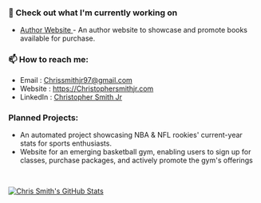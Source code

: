 
### 👷 Check out what I'm currently working on
- [Author Website ](https://github.com/ChrisS561/author-books-website) - An author website to showcase and promote books available for purchase.

### 📫 How to reach me:
  - Email     : [Chrissmithjr97@gmail.com](Chrissmithjr97@gmail.com)
  - Website   : <https://Christophersmithjr.com>
  - LinkedIn  : [Christopher Smith Jr](https://www.linkedin.com/in/chrissmithjr/)

### Planned Projects:
- An automated project showcasing NBA & NFL rookies' current-year stats for sports enthusiasts.
- Website for an emerging basketball gym, enabling users to sign up for classes, purchase packages, and actively promote the gym's offerings

<br/>
<p align="left">
  <a href="https://github.com/ChrisS561">
    <img src="https://github-readme-stats.vercel.app/api?username=ChrisS561&show_icons=true&theme=dark&hide=stars" alt="Chris Smith's GitHub Stats">
  </a>
</p>

<!--
**ChrisS561/ChrisS561** is a ✨ _special_ ✨ repository because its `README.md` (this file) appears on your GitHub profile.

Here are some ideas to get you started:

- 🔭 I’m currently working on ...

- 🌱 I’m currently learning ...
- 👯 I’m looking to collaborate on ...
- 🤔 I’m looking for help with ...
- 💬 Ask me about ...
- 📫 How to reach me: ...
- 😄 Pronouns: ...
- ⚡ Fun fact: ...
-->
